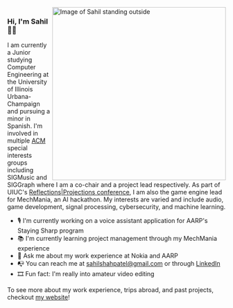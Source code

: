 <img src="https://github.com/sahilshahpatel/sahilshahpatel/blob/master/DSC06228.JPG" align="right" height="400px" alt="Image of Sahil standing outside">

### Hi, I'm Sahil 👋🏽

I am currently a Junior studying Computer Engineering at the University of Illinois Urbana-Champaign and pursuing a minor in Spanish. I'm involved in multiple <a href = "https://acm.org" target = "_blank">ACM</a> special interests groups including SIGMusic and SIGGraph where I am a co-chair and a project lead respectively. As part of UIUC's 
<a href = "https://reflectionsprojections.org" target="_blank">Reflections|Projections conference</a>, I am also the game engine lead for MechMania, an AI hackathon. My interests are varied and include audio, game development, signal processing, cybersecurity, and machine learning.

- 🎙 I'm currently working on a voice assistant application for AARP's Staying Sharp program
- 📚 I'm currently learning project management through my MechMania experience
- 💬 Ask me about my work experience at Nokia and AARP
- 📭 You can reach me at sahilshahpatel@gmail.com or through [LinkedIn](https://www.linkedin.com/in/sahilshahpatel/)
- 🎞 Fun fact: I'm really into amateur video editing

To see more about my work experience, trips abroad, and past projects, checkout [my website](https://sahilshahpatel.github.io/)!

